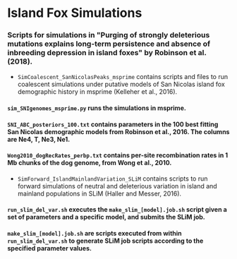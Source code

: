 # Island Fox Simulations
### Scripts for simulations in "Purging of strongly deleterious mutations explains long-term persistence and absence of inbreeding depression in island foxes" by Robinson et al. (2018).

* `SimCoalescent_SanNicolasPeaks_msprime` contains scripts and files to run coalescent simulations under putative models of San Nicolas island fox demographic history in msprime (Kelleher et al., 2016).
#### `sim_SNIgenomes_msprime.py` runs the simulations in msprime.
#### `SNI_ABC_posteriors_100.txt` contains parameters in the 100 best fitting San Nicolas demographic models from Robinson et al., 2016. The columns are Ne4, T, Ne3, Ne1.
#### `Wong2010_dogRecRates_perbp.txt` contains per-site recombination rates in 1 Mb chunks of the dog genome, from Wong et al., 2010.


* `SimForward_IslandMainlandVariation_SLiM` contains scripts to run forward simulations of neutral and deleterious variation in island and mainland populations in SLiM (Haller and Messer, 2016).
#### `run_slim_del_var.sh` executes the `make_slim_[model].job.sh` script given a set of parameters and a specific model, and submits the SLiM job.
#### `make_slim_[model].job.sh` are scripts executed from within `run_slim_del_var.sh` to generate SLiM job scripts according to the specified parameter values.
